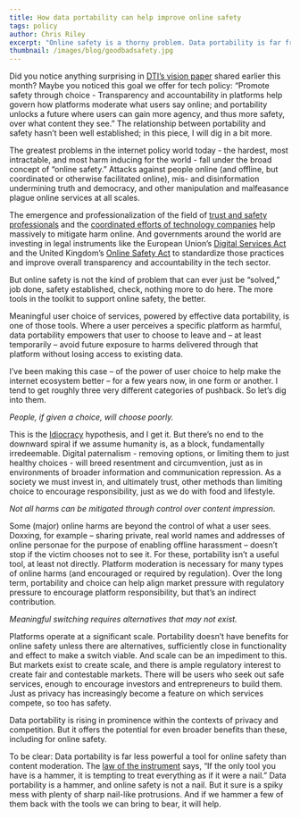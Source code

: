 ```yaml
---
title: How data portability can help improve online safety
tags: policy
author: Chris Riley
excerpt: "Online safety is a thorny problem. Data portability is far from a silver bullet, but merits more attention as part of the solution."
thumbnail: /images/blog/goodbadsafety.jpg
---
```


Did you notice anything surprising in [DTI’s vision paper](https://dtinit.org/blog/2024/06/18/vision-paper) shared earlier this month? Maybe you noticed this goal we offer for tech policy: “Promote safety through choice - Transparency and accountability in platforms help govern how platforms moderate what users say online; and portability unlocks a future where users can gain more agency, and thus more safety, over what content they see.” The relationship between portability and safety hasn’t been well established; in this piece, I will dig in a bit more.

The greatest problems in the internet policy world today - the hardest, most intractable, and most harm inducing for the world - fall under the broad concept of “online safety.” Attacks against people online (and offline, but coordinated or otherwise facilitated online), mis- and disinformation undermining truth and democracy, and other manipulation and malfeasance plague online services at all scales.

The emergence and professionalization of the field of [trust and safety professionals](https://www.tspa.org/) and the [coordinated efforts of technology companies](https://dtspartnership.org/) help massively to mitigate harm online. And governments around the world are investing in legal instruments like the European Union’s [Digital Services Act](https://digital-strategy.ec.europa.eu/en/faqs/digital-services-act-questions-and-answers) and the United Kingdom’s [Online Safety Act](https://bills.parliament.uk/bills/3137) to standardize those practices and improve overall transparency and accountability in the tech sector.

But online safety is not the kind of problem that can ever just be “solved,” job done, safety established, check, nothing more to do here. The more tools in the toolkit to support online safety, the better.

Meaningful user choice of services, powered by effective data portability, is one of those tools. Where a user perceives a specific platform as harmful, data portability empowers that user to choose to leave and – at least temporarily – avoid future exposure to harms delivered through that platform without losing access to existing data.

I’ve been making this case – of the power of user choice to help make the internet ecosystem better – for a few years now, in one form or another. I tend to get roughly three very different categories of pushback. So let’s dig into them.

_People, if given a choice, will choose poorly._

This is the [Idiocracy](https://en.wikipedia.org/wiki/Idiocracy) hypothesis, and I get it. But there’s no end to the downward spiral if we assume humanity is, as a block, fundamentally irredeemable. Digital paternalism - removing options, or limiting them to just healthy choices - will breed resentment and circumvention, just as in environments of broader information and communication repression. As a society we must invest in, and ultimately trust, other methods than limiting choice to encourage responsibility, just as we do with food and lifestyle.

_Not all harms can be mitigated through control over content impression._

Some (major) online harms are beyond the control of what a user sees. Doxxing, for example – sharing private, real world names and addresses of online personae for the purpose of enabling offline harassment – doesn’t stop if the victim chooses not to see it. For these, portability isn’t a useful tool, at least not directly. Platform moderation is necessary for many types of online harms (and encouraged or required by regulation). Over the long term, portability and choice can help align market pressure with regulatory pressure to encourage platform responsibility, but that’s an indirect contribution.

_Meaningful switching requires alternatives that may not exist._

Platforms operate at a significant scale. Portability doesn’t have benefits for online safety unless there are alternatives, sufficiently close in functionality and effect to make a switch viable. And scale can be an impediment to this. But markets exist to create scale, and there is ample regulatory interest to create fair and contestable markets. There will be users who seek out safe services, enough to encourage investors and entrepreneurs to build them. Just as privacy has increasingly become a feature on which services compete, so too has safety.

Data portability is rising in prominence within the contexts of privacy and competition. But it offers the potential for even broader benefits than these, including for online safety.

To be clear: Data portability is far less powerful a tool for online safety than content moderation. The [law of the instrument](https://en.wikipedia.org/wiki/Law_of_the_instrument) says, “If the only tool you have is a hammer, it is tempting to treat everything as if it were a nail.” Data portability is a hammer, and online safety is not a nail. But it sure is a spiky mess with plenty of sharp nail-like protrusions. And if we hammer a few of them back with the tools we can bring to bear, it will help.

